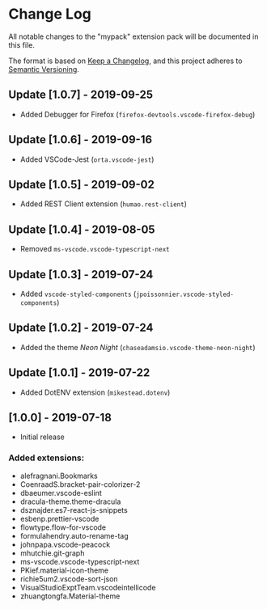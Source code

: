 # Change Log

All notable changes to the "mypack" extension pack will be documented in this file.

The format is based on [Keep a Changelog](https://keepachangelog.com/en/1.0.0/),
and this project adheres to [Semantic Versioning](https://semver.org/spec/v2.0.0.html).

## Update [1.0.7] - 2019-09-25

- Added Debugger for Firefox (`firefox-devtools.vscode-firefox-debug`)

## Update [1.0.6] - 2019-09-16

- Added VSCode-Jest (`orta.vscode-jest`)

## Update [1.0.5] - 2019-09-02

- Added REST Client extension (`humao.rest-client`)

## Update [1.0.4] - 2019-08-05

- Removed `ms-vscode.vscode-typescript-next`

## Update [1.0.3] - 2019-07-24

- Added `vscode-styled-components` (`jpoissonnier.vscode-styled-components`)

## Update [1.0.2] - 2019-07-24

- Added the theme _Neon Night_ (`chaseadamsio.vscode-theme-neon-night`)

## Update [1.0.1] - 2019-07-22

- Added DotENV extension (`mikestead.dotenv`)

## [1.0.0] - 2019-07-18

- Initial release

### Added extensions:

- alefragnani.Bookmarks
- CoenraadS.bracket-pair-colorizer-2
- dbaeumer.vscode-eslint
- dracula-theme.theme-dracula
- dsznajder.es7-react-js-snippets
- esbenp.prettier-vscode
- flowtype.flow-for-vscode
- formulahendry.auto-rename-tag
- johnpapa.vscode-peacock
- mhutchie.git-graph
- ms-vscode.vscode-typescript-next
- PKief.material-icon-theme
- richie5um2.vscode-sort-json
- VisualStudioExptTeam.vscodeintellicode
- zhuangtongfa.Material-theme
